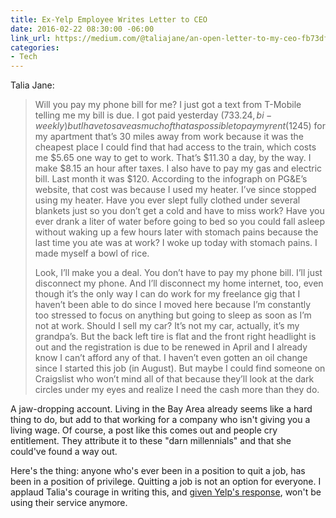 ```yaml
---
title: Ex-Yelp Employee Writes Letter to CEO
date: 2016-02-22 08:30:00 -06:00
link_url: https://medium.com/@taliajane/an-open-letter-to-my-ceo-fb73df021e7a#.yx2gy2uur
categories:
- Tech
---
```


Talia Jane:

> Will you pay my phone bill for me? I just got a text from T-Mobile telling me my bill is due. I got paid yesterday ($733.24, bi-weekly) but I have to save as much of that as possible to pay my rent ($1245) for my apartment that’s 30 miles away from work because it was the cheapest place I could find that had access to the train, which costs me $5.65 one way to get to work. That’s $11.30 a day, by the way. I make $8.15 an hour after taxes. I also have to pay my gas and electric bill. Last month it was $120. According to the infograph on PG&E’s website, that cost was because I used my heater. I’ve since stopped using my heater. Have you ever slept fully clothed under several blankets just so you don’t get a cold and have to miss work? Have you ever drank a liter of water before going to bed so you could fall asleep without waking up a few hours later with stomach pains because the last time you ate was at work? I woke up today with stomach pains. I made myself a bowl of rice.
>
> Look, I’ll make you a deal. You don’t have to pay my phone bill. I’ll just disconnect my phone. And I’ll disconnect my home internet, too, even though it’s the only way I can do work for my freelance gig that I haven’t been able to do since I moved here because I’m constantly too stressed to focus on anything but going to sleep as soon as I’m not at work. Should I sell my car? It’s not my car, actually, it’s my grandpa’s. But the back left tire is flat and the front right headlight is out and the registration is due to be renewed in April and I already know I can’t afford any of that. I haven’t even gotten an oil change since I started this job (in August). But maybe I could find someone on Craigslist who won’t mind all of that because they’ll look at the dark circles under my eyes and realize I need the cash more than they do.

A jaw-dropping account. Living in the Bay Area already seems like a hard thing to do, but add to that working for a company who isn't giving you a living wage. Of course, a post like this comes out and people cry entitlement. They attribute it to these "darn millennials" and that she could've found a way out.

Here's the thing: anyone who's ever been in a position to quit a job, has been in a position of privilege. Quitting a job is not an option for everyone.  I applaud Talia's courage in writing this, and [given Yelp's response](http://www.buzzfeed.com/davidmack/talia-jane-vs-yelp#.iyeAGPwRR), won't be using their service anymore.
